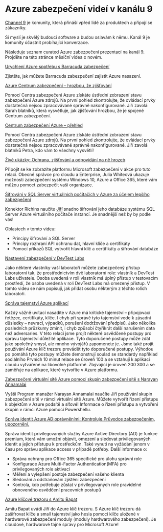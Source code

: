 <properties
   pageTitle="Azure zabezpečení videí v kanálu 9 | Microsoft Azure"
   description="Článek obsahuje seznam curated Azure zabezpečení prezentací na kanál 9. Kanál 9 je komunity, která bude propojena lidé, kteří používají naše produkty s lidmi za produktech."
   services="security"
   documentationCenter="na"
   authors="TomShinder"
   manager="MBaldwin"
   editor="TomSh"/>

<tags
   ms.service="security"
   ms.devlang="na"
   ms.topic="article"
   ms.tgt_pltfrm="na"
   ms.workload="na"
   ms.date="08/09/2016"
   ms.author="terrylan"/>

# <a name="azure-security-videos-on-channel-9"></a>Azure zabezpečení videí v kanálu 9

[Channel 9](https://channel9.msdn.com/) je komunity, která přináší vpřed lidé za produktech a připojí se zákazníky.

Si myslí je skvělý budoucí software a budou oslavám k němu. Kanál 9 je komunity účastnit probíhající konverzace.

Následuje seznam curated Azure zabezpečení prezentací na kanál 9. Projděte na této stránce měsíční videa o novém.

[Urychlení Azure spotřebu s Barracuda zabezpečení](https://channel9.msdn.com/events/Microsoft-Azure-Marketplace-ISV-Solutions-Webinar-Series/Webinar-1-Accelerating-Azure-Consumption-with-Barracuda-Security/Webinar-1-Accelerating-Azure-Consumption-with-Barracuda-Security)

Zjistěte, jak můžete Barracuda zabezpečení zajistit Azure nasazení.

[Azure Centrum zabezpečení – hrozbou, že zjišťování](https://channel9.msdn.com/Shows/Azure-Friday/Azure-Security-Center-Threat-Detection)

Pomocí Centra zabezpečení Azure získáte ústřední zobrazení stavu zabezpečení Azure zdrojů. Na první pohled zkontrolujte, že ovládací prvky dostatečná nejsou zpracovávané správně nakonfigurované. Jiří zavolá Sarah blatníků, která vysvětluje, jak zjišťování hrozbou, že je spojené Centrum zabezpečení.

[Centrum zabezpečení Azure – přehled](https://channel9.msdn.com/Shows/Azure-Friday/Azure-Security-Center-Overview)

Pomocí Centra zabezpečení Azure získáte ústřední zobrazení stavu zabezpečení Azure zdrojů. Na první pohled zkontrolujte, že ovládací prvky dostatečná nejsou zpracovávané správně nakonfigurované. Jiří zavolá blatníků Petra, kdo vám to všechny vysvětlí!

[Živé ukázky: Ochrana, zjišťování a odpovídání na ně hrozeb](https://channel9.msdn.com/events/Virtual-Security-Summit/Virtual-Security-Summit-2016/Live-Demo-Protecting-against-Detecting-and-Responding-to-Threats)

Připojit se ke zobrazíte platformu Microsoft zabezpečení v akce pro tuto relaci. Obecné správce pro cloudu a Enterprise, Julia Whiteová ukazuje možnosti zabezpečení systému Windows 10, Azure a Office 365, které vám můžou pomoct zabezpečit vaší organizace.

[Šifrování v SQL Server virtuálních počítačích v Azure za účelem lepšího zabezpečení](https://channel9.msdn.com/Shows/Azure-Friday/Encryption-in-SQL-Azure-for-better-security)

Konektor Richins naučíte [Jiří](https://channel9.msdn.com/Niners/Glucose) snadno šifrování jeho databáze systému SQL Server Azure virtuálního počítače instancí. Je snadnější než by by podle vás!

Oblastech v tomto videu:

- Principy šifrování a SQL Server
- Principy rozhraní API ochranu dat, hlavní klíče a certifikáty
- Pomocí příkazů SQL vytvořit hlavní klíč a certifikáty a šifrování databáze

[Nastavení zabezpečení v DevTest Labs](https://channel9.msdn.com/Blogs/Windows-Azure/How-to-set-security-in-your-DevTest-Lab)

Jako některé vlastníky vaší laboratoři můžete zabezpečený přístup laboratorní tak, že prostřednictvím dvě laboratorní role: vlastník a DevTest Labs uživatele. Osoba uvedená v roli vlastník má úplný přístup v testovacím prostředí, že osoba uvedená v roli DevTest Labs má omezený přístup. V tomto videu se nám popisují, jak přidat osobu některým z těchto rolích laboratoři.

[Správa tajemství Azure aplikací](https://channel9.msdn.com/events/Build/2016/P456)

Každý vážně uvítací nasadíte v Azure má kritické tajemství – připojovací řetězec, certifikáty, klíče. I chyb při správě tyto tajemství vede k zásadní důsledky – nevrací, výpadků, porušení dodržování předpisů. Jako několika posledních průzkumy zmínit, i chyb způsobí čtyřikrát další narušením data než adversaries. V této relaci jsme projít některé osvědčené postupy pro správu tajemství důležité aplikace. Tyto doporučené postupy může zdát jako společný smysl, ale mnoho vývojářů zapomenete je. Jsme také projít používání Azure klíč trezoru provádět tyto doporučené postupy. Výhodou po pomáhá tyto postupy můžete demonstrují soulad se standardy například sociálního Prvních 10 minut relace se úroveň 100 a se vztahují k aplikaci cloudu vytvářené na libovolné platformě. Zbývající je úroveň 200 300 a se zaměřuje na aplikace, které vytvoříte v Azure platformu.

[Zabezpečení virtuální sítě Azure pomocí skupin zabezpečení sítě s Narayan Annamalai](https://channel9.msdn.com/Shows/Azure-Friday/Sucruing-your-Azure-Virtual-Network-using-Network-ACLs-with-Narayan-Annamalai)

Vyšší Program manažer Narayan Annamalai naučíte Jiří používání skupin zabezpečení sítě v rámci virtuální sítě Azure. Můžete vytvořit řízení přístupu k objektům v Azure podsítě a síťové! Informace o řízení přístupu a vytvoření skupin v rámci Azure pomocí Powershellu.

[Správa identit Azure AD oprávněními: Kontroluje Průvodce zabezpečením, upozornění,](https://channel9.msdn.com/Series/Azure-Active-Directory-Videos-Demos/Azure-AD-Privileged-Identity-Management-Security-Wizard-Alerts-Reviews)

Správa identit privilegovaných služby Azure Active Directory (AD) je funkce premium, která vám umožní objevit, omezení a sledovat privilegovaných identit a jejich přístupu k prostředkům. Také vynutí na vyžádání jenom v času pro správu aplikace access v případě potřeby. Další informace o:

- Správa ochrany pro Office 365 specifické pro úlohu správní role
- Konfigurace Azure Multi-Factor Authentication(MFA) pro privilegovaných role aktivací
- Měření a vylepšení postoje zabezpečení vašeho klienta
- Sledování a odstraňování zjištění zabezpečení
- Kontrola, kdo potřebuje zůstat v privilegovaných role pravidelné obnoveného osvědčení pracovních postupů

[Azure klíčové trezoru s Amitu Bapat](https://channel9.msdn.com/Shows/Azure-Friday/Azure-Key-Vault-with-Amit-Bapat)

Amitu Bapat uvádí Jiří do Azure klíč trezoru. S Azure klíč trezoru dá zašifrovat klíče a small tajemství jako hesla pomocí klíče uložené v hardwarové zabezpečení moduly (moduly hardwarového zabezpečení). Je cloudové, hardwarové tajné správy pro Microsoft Azure!
